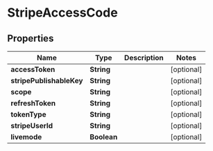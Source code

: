 
# StripeAccessCode

## Properties
Name | Type | Description | Notes
------------ | ------------- | ------------- | -------------
**accessToken** | **String** |  |  [optional]
**stripePublishableKey** | **String** |  |  [optional]
**scope** | **String** |  |  [optional]
**refreshToken** | **String** |  |  [optional]
**tokenType** | **String** |  |  [optional]
**stripeUserId** | **String** |  |  [optional]
**livemode** | **Boolean** |  |  [optional]



